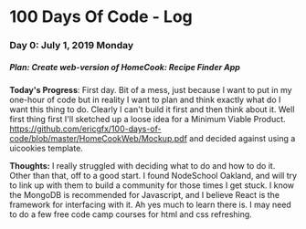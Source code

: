 # 100 Days Of Code - Log

### Day 0: July 1, 2019 Monday
##### Plan: Create web-version of HomeCook: Recipe Finder App

**Today's Progress**: First day. Bit of a mess, just because I want to put in my one-hour of code but in reality I want to plan and think exactly what do I want this thing to do. Clearly I can't build it first and then think about it. Well first thing first I'll sketched up a loose idea for a Minimum Viable Product. https://github.com/ericgfx/100-days-of-code/blob/master/HomeCookWeb/Mockup.pdf and decided against using a uicookies template.

**Thoughts:** I really struggled with deciding what to do and how to do it. Other than that, off to a good start. I found NodeSchool Oakland, and will try to link up with them to build a community for those times I get stuck. I know the MongoDB is recommended for Javascript, and I believe React is the framework for interfacing with it. Ah yes much to learn there is.
I may need to do a few free code camp courses for html and css refreshing.
